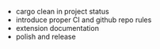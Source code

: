 * cargo clean in project status
* introduce proper CI and github repo rules
* extension documentation
* polish and release